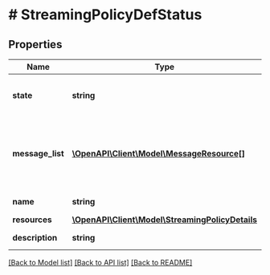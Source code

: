 # # StreamingPolicyDefStatus

## Properties

Name | Type | Description | Notes
------------ | ------------- | ------------- | -------------
**state** | **string** | The state of the streaming policy. | [optional]
**message_list** | [**\OpenAPI\Client\Model\MessageResource[]**](MessageResource.md) | Any error messages for the streaming policy, if in an error state. | [optional]
**name** | **string** | Policy name |
**resources** | [**\OpenAPI\Client\Model\StreamingPolicyDetails**](StreamingPolicyDetails.md) |  |
**description** | **string** | Policy description |

[[Back to Model list]](../../README.md#models) [[Back to API list]](../../README.md#endpoints) [[Back to README]](../../README.md)
